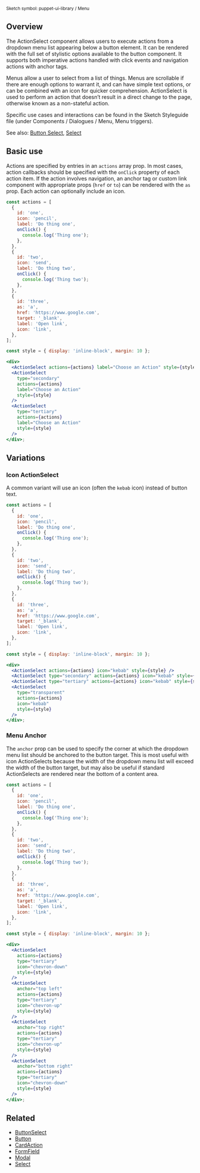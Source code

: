 <small class="rsg--pathline-29">Sketch symbol: puppet-ui-library / Menu</small>

## Overview

The ActionSelect component allows users to execute actions from a dropdown menu list appearing below a button element. It can be rendered with the full set of stylistic options available to the button component. It supports both imperative actions handled with click events and navigation actions with anchor tags.

Menus allow a user to select from a list of things. Menus are scrollable if there are enough options to warrant it, and can have simple text options, or can be combined with an icon for quicker comprehension. ActionSelect is used to perform an action that doesn’t result in a direct change to the page, otherwise known as a non-stateful action.

Specific use cases and interactions can be found in the Sketch Styleguide file (under Components / Dialogues / Menu, Menu triggers). 

See also: [Button Select](#/React%20Components/ButtonSelect), [Select](#/React%20Components/Select)

## Basic use

Actions are specified by entries in an `actions` array prop. In most cases, action callbacks should be specified with the `onClick` property of each action item. If the action involves navigation, an anchor tag or custom link component with appropriate props (`href` or `to`) can be rendered with the `as` prop. Each action can optionally include an icon.

```jsx
const actions = [
  {
    id: 'one',
    icon: 'pencil',
    label: 'Do thing one',
    onClick() {
      console.log('Thing one');
    },
  },
  {
    id: 'two',
    icon: 'send',
    label: 'Do thing two',
    onClick() {
      console.log('Thing two');
    },
  },
  {
    id: 'three',
    as: 'a',
    href: 'https://www.google.com',
    target: '_blank',
    label: 'Open link',
    icon: 'link',
  },
];

const style = { display: 'inline-block', margin: 10 };

<div>
  <ActionSelect actions={actions} label="Choose an Action" style={style} />
  <ActionSelect
    type="secondary"
    actions={actions}
    label="Choose an Action"
    style={style}
  />
  <ActionSelect
    type="tertiary"
    actions={actions}
    label="Choose an Action"
    style={style}
  />
</div>;
```

## Variations

### Icon ActionSelect

A common variant will use an icon (often the `kebab` icon) instead of button text.

```jsx
const actions = [
  {
    id: 'one',
    icon: 'pencil',
    label: 'Do thing one',
    onClick() {
      console.log('Thing one');
    },
  },
  {
    id: 'two',
    icon: 'send',
    label: 'Do thing two',
    onClick() {
      console.log('Thing two');
    },
  },
  {
    id: 'three',
    as: 'a',
    href: 'https://www.google.com',
    target: '_blank',
    label: 'Open link',
    icon: 'link',
  },
];

const style = { display: 'inline-block', margin: 10 };

<div>
  <ActionSelect actions={actions} icon="kebab" style={style} />
  <ActionSelect type="secondary" actions={actions} icon="kebab" style={style} />
  <ActionSelect type="tertiary" actions={actions} icon="kebab" style={style} />
  <ActionSelect
    type="transparent"
    actions={actions}
    icon="kebab"
    style={style}
  />
</div>;
```

### Menu Anchor

The `anchor` prop can be used to specify the corner at which the dropdown menu list should be anchored to the button target. This is most useful with icon ActionSelects because the width of the dropdown menu list will exceed the width of the button target, but may also be useful if standard ActionSelects are rendered near the bottom of a content area.

```jsx
const actions = [
  {
    id: 'one',
    icon: 'pencil',
    label: 'Do thing one',
    onClick() {
      console.log('Thing one');
    },
  },
  {
    id: 'two',
    icon: 'send',
    label: 'Do thing two',
    onClick() {
      console.log('Thing two');
    },
  },
  {
    id: 'three',
    as: 'a',
    href: 'https://www.google.com',
    target: '_blank',
    label: 'Open link',
    icon: 'link',
  },
];

const style = { display: 'inline-block', margin: 10 };

<div>
  <ActionSelect
    actions={actions}
    type="tertiary"
    icon="chevron-down"
    style={style}
  />
  <ActionSelect
    anchor="top left"
    actions={actions}
    type="tertiary"
    icon="chevron-up"
    style={style}
  />
  <ActionSelect
    anchor="top right"
    actions={actions}
    type="tertiary"
    icon="chevron-up"
    style={style}
  />
  <ActionSelect
    anchor="bottom right"
    actions={actions}
    type="tertiary"
    icon="chevron-down"
    style={style}
  />
</div>;
```

## Related
*  [ButtonSelect](#/React%20Components/ButtonSelect)
*  [Button](#/React%20Components/Button)
*  [CardAction](#/React%20Components/CardAction)
*  [FormField](#/React%20Components/FormField)
*  [Modal](#/React%20Components/Modal)
*  [Select](#/React%20Components/Select)
